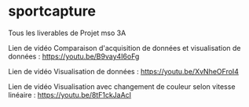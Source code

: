 # sportcapture
Tous les liverables de Projet mso 3A

Lien de vidéo Comparaison d'acquisition de données et visualisation de données : https://youtu.be/B9vay4I6oFg

Lien de vidéo Visualisation de données : https://youtu.be/XvNheOFroI4

Lien de vidéo Visualisation avec changement de couleur selon vitesse linéaire : https://youtu.be/8tF1ckJaAcI
